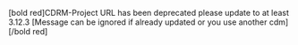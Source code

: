 [bold red]CDRM-Project URL has been deprecated please update to at least 3.12.3 [Message can be ignored if already updated or you use another cdm][/bold red]
